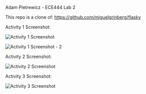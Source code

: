 Adam Pietrewicz - ECE444 Lab 2

This repo is a clone of:
https://github.com/miguelgrinberg/flasky

Activity 1 Screenshot:

![Activity 1 Screenshot](https://user-images.githubusercontent.com/60241038/134824193-9f10b0e4-62e2-43fc-9345-05ea668cfcfd.png)

![Activity 1 Screenshot - 2](https://user-images.githubusercontent.com/60241038/134824203-304da52c-f9c9-4609-ae82-b523470687fa.png)



Activity 2 Screenshot:

![Activity 2 Screenshot](https://user-images.githubusercontent.com/60241038/134824220-11b988e9-8498-4da8-80e7-c8124b00408e.png)



Activity 3 Screenshot:

![Activity 3 Screenshot](https://user-images.githubusercontent.com/60241038/134824250-bdb26e16-5b67-4fc4-a1e5-1fcf6cecea44.png)

